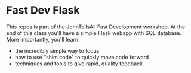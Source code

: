 # Fast Dev Flask

This repos is part of the JohnTellsAll Fast Development workshop. At the end of this class you'll have a simple Flask webapp with SQL database. More importantly, you'll learn:

- the incredibly simple way to focus
- how to use "shim code" to quickly move code forward
- techniques and tools to give rapid, quality feedback

